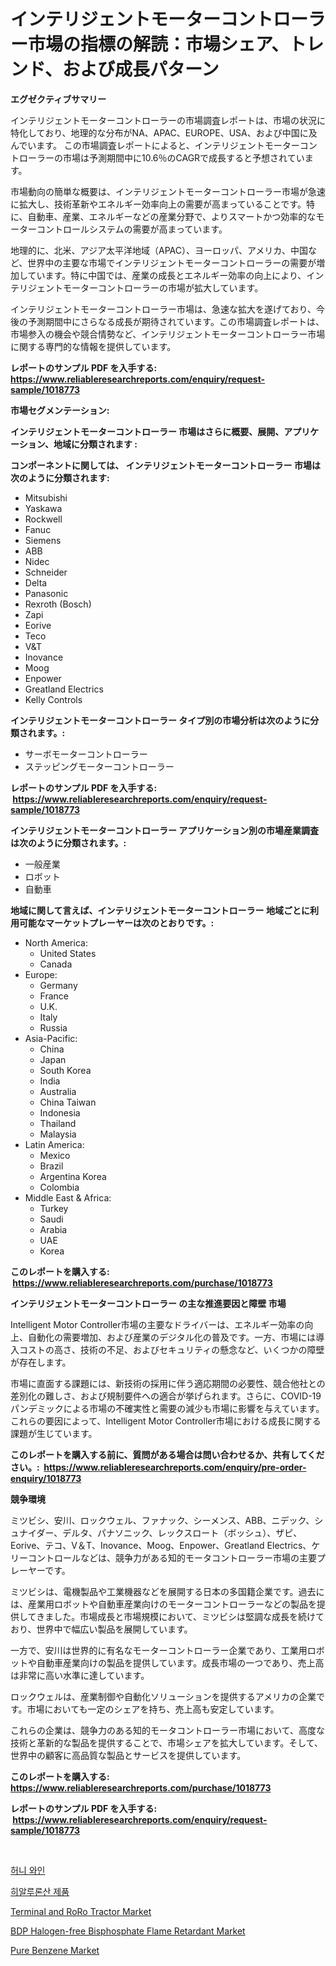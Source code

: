 <p><h1>インテリジェントモーターコントローラー市場の指標の解読：市場シェア、トレンド、および成長パターン</h1></p><p><strong>エグゼクティブサマリー</strong></p>
<p><p>インテリジェントモーターコントローラーの市場調査レポートは、市場の状況に特化しており、地理的な分布がNA、APAC、EUROPE、USA、および中国に及んでいます。 この市場調査レポートによると、インテリジェントモーターコントローラーの市場は予測期間中に10.6％のCAGRで成長すると予想されています。</p><p>市場動向の簡単な概要は、インテリジェントモーターコントローラー市場が急速に拡大し、技術革新やエネルギー効率向上の需要が高まっていることです。特に、自動車、産業、エネルギーなどの産業分野で、よりスマートかつ効率的なモーターコントロールシステムの需要が高まっています。</p><p>地理的に、北米、アジア太平洋地域（APAC）、ヨーロッパ、アメリカ、中国など、世界中の主要な市場でインテリジェントモーターコントローラーの需要が増加しています。特に中国では、産業の成長とエネルギー効率の向上により、インテリジェントモーターコントローラーの市場が拡大しています。</p><p>インテリジェントモーターコントローラー市場は、急速な拡大を遂げており、今後の予測期間中にさらなる成長が期待されています。この市場調査レポートは、市場参入の機会や競合情勢など、インテリジェントモーターコントローラー市場に関する専門的な情報を提供しています。</p></p>
<p><strong>レポートのサンプル PDF を入手する: <a href="https://www.reliableresearchreports.com/enquiry/request-sample/1018773">https://www.reliableresearchreports.com/enquiry/request-sample/1018773</a></strong></p>
<p><strong>市場セグメンテーション:</strong></p>
<p><strong> インテリジェントモーターコントローラー 市場はさらに概要、展開、アプリケーション、地域に分類されます :</strong></p>
<p><strong>コンポーネントに関しては、 インテリジェントモーターコントローラー 市場は次のように分類されます: &nbsp;</strong></p>
<p><ul><li>Mitsubishi</li><li>Yaskawa</li><li>Rockwell</li><li>Fanuc</li><li>Siemens</li><li>ABB</li><li>Nidec</li><li>Schneider</li><li>Delta</li><li>Panasonic</li><li>Rexroth (Bosch)</li><li>Zapi</li><li>Eorive</li><li>Teco</li><li>V&T</li><li>Inovance</li><li>Moog</li><li>Enpower</li><li>Greatland Electrics</li><li>Kelly Controls</li></ul></p>
<p><strong> インテリジェントモーターコントローラー タイプ別の市場分析は次のように分類されます。:</strong></p>
<p><ul><li>サーボモーターコントローラー</li><li>ステッピングモーターコントローラー</li></ul></p>
<p><strong>レポートのサンプル PDF を入手する: &nbsp;<a href="https://www.reliableresearchreports.com/enquiry/request-sample/1018773">https://www.reliableresearchreports.com/enquiry/request-sample/1018773</a></strong></p>
<p><strong> インテリジェントモーターコントローラー アプリケーション別の市場産業調査は次のように分類されます。:</strong></p>
<p><ul><li>一般産業</li><li>ロボット</li><li>自動車</li></ul></p>
<p><strong>地域に関して言えば、インテリジェントモーターコントローラー 地域ごとに利用可能なマーケットプレーヤーは次のとおりです。:</strong></p>
<p><ul>
    <li>
        North America:
        <ul>
            <li>United States</li>
            <li>Canada</li>
        </ul>
    </li>
    <li>
        Europe:
        <ul>
            <li>Germany</li>
            <li>France</li>
            <li>U.K.</li>
            <li>Italy</li>
            <li>Russia</li>
        </ul>
    </li>
    <li>
        Asia-Pacific:
        <ul>
            <li>China</li>
            <li>Japan</li>
            <li>South Korea</li>
            <li>India</li>
            <li>Australia</li>
            <li>China Taiwan</li>
            <li>Indonesia</li>
            <li>Thailand</li>
            <li>Malaysia</li>
        </ul>
    </li>
    <li>
        Latin America:
        <ul>
            <li>Mexico</li>
            <li>Brazil</li>
            <li>Argentina Korea</li>
            <li>Colombia</li>
        </ul>
    </li>
    <li>
        Middle East & Africa:
        <ul>
            <li>Turkey</li>
            <li>Saudi</li>
            <li>Arabia</li>
            <li>UAE</li>
            <li>Korea</li>
        </ul>
    </li>
    </ul></p>
<p><strong>このレポートを購入する: &nbsp;<a href="https://www.reliableresearchreports.com/purchase/1018773">https://www.reliableresearchreports.com/purchase/1018773</a></strong></p>
<p><strong>インテリジェントモーターコントローラー の主な推進要因と障壁 市場</strong></p>
<p><p>Intelligent Motor Controller市場の主要なドライバーは、エネルギー効率の向上、自動化の需要増加、および産業のデジタル化の普及です。一方、市場には導入コストの高さ、技術の不足、およびセキュリティの懸念など、いくつかの障壁が存在します。</p><p>市場に直面する課題には、新技術の採用に伴う適応期間の必要性、競合他社との差別化の難しさ、および規制要件への適合が挙げられます。さらに、COVID-19パンデミックによる市場の不確実性と需要の減少も市場に影響を与えています。これらの要因によって、Intelligent Motor Controller市場における成長に関する課題が生じています。</p></p>
<p><strong>このレポートを購入する前に、質問がある場合は問い合わせるか、共有してください。:&nbsp; <a href="https://www.reliableresearchreports.com/enquiry/pre-order-enquiry/1018773">https://www.reliableresearchreports.com/enquiry/pre-order-enquiry/1018773</a></strong></p>
<p><strong>競争環境</strong></p>
<p><p>ミツビシ、安川、ロックウェル、ファナック、シーメンス、ABB、ニデック、シュナイダー、デルタ、パナソニック、レックスロート（ボッシュ）、ザピ、Eorive、テコ、V＆T、Inovance、Moog、Enpower、Greatland Electrics、ケリーコントロールなどは、競争力がある知的モータコントローラー市場の主要プレーヤーです。 </p><p>ミツビシは、電機製品や工業機器などを展開する日本の多国籍企業です。過去には、産業用ロボットや自動車産業向けのモーターコントローラーなどの製品を提供してきました。市場成長と市場規模において、ミツビシは堅調な成長を続けており、世界中で幅広い製品を展開しています。</p><p>一方で、安川は世界的に有名なモーターコントローラー企業であり、工業用ロボットや自動車産業向けの製品を提供しています。成長市場の一つであり、売上高は非常に高い水準に達しています。</p><p>ロックウェルは、産業制御や自動化ソリューションを提供するアメリカの企業です。市場においても一定のシェアを持ち、売上高も安定しています。</p><p>これらの企業は、競争力のある知的モータコントローラー市場において、高度な技術と革新的な製品を提供することで、市場シェアを拡大しています。そして、世界中の顧客に高品質な製品とサービスを提供しています。</p></p>
<p><strong>このレポートを購入する: &nbsp; <a href="https://www.reliableresearchreports.com/purchase/1018773">https://www.reliableresearchreports.com/purchase/1018773</a></strong></p>
<p><strong>レポートのサンプル PDF を入手する: &nbsp;<a href="https://www.reliableresearchreports.com/enquiry/request-sample/1018773">https://www.reliableresearchreports.com/enquiry/request-sample/1018773</a></strong><strong></strong></p>
<p>&nbsp;</p>
<p><p><a href="https://github.com/bunxhcci35271755/Market-Research-Report-List-1/blob/main/4291581189158.md">허니 와인</a></p><p><a href="https://github.com/fredrickeglers/Market-Research-Report-List-1/blob/main/7646668189159.md">히알루론산 제품</a></p><p><a href="https://github.com/Sherrillcrooksxa8i18ucf2m/Market-Research-Report-List-1/blob/main/terminal-and-roro-tractor-market.md">Terminal and RoRo Tractor Market</a></p><p><a href="https://view.publitas.com/reportprime-1/bdp-halogen-free-bisphosphate-flame-retardant-market-size-share-trends-analysis-report-by-application-regional-outlook-competitive-strategies-and-segment-forecasts-2023-2030/">BDP Halogen-free Bisphosphate Flame Retardant Market</a></p><p><a href="https://lydian-appliance-61d.notion.site/Pure-Benzene-Market-Size-and-Examines-its-Market-Scope-with-a-Primary-Focus-on-Growth-Opportunitie-16fccea0554c4693bd214825cadf319e">Pure Benzene Market</a></p></p>